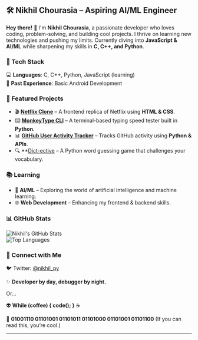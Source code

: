 ## 🛠️ Nikhil Chourasia – Aspiring AI/ML Engineer  

**Hey there!** 👋 I'm **Nikhil Chourasia**, a passionate developer who loves coding, problem-solving, and building cool projects. I thrive on learning new technologies and pushing my limits. Currently diving into **JavaScript & AI/ML** while sharpening my skills in **C, C++, and Python**.  

### 🚀 Tech Stack  
💻 **Languages**: C, C++, Python, JavaScript (learning)  
📱 **Past Experience**: Basic Android Development  

### 🌟 Featured Projects  
- 🎬 **[Netflix Clone](https://github.com/nikhil-chourasia/Netflix-Clone)** – A frontend replica of Netflix using **HTML & CSS**.  
- ⌨️ **[MonkeyType CLI](https://github.com/nikhil-chourasia/CLI-Version-of-MonkeyType)** – A terminal-based typing speed tester built in **Python**.  
- 📊 **[GitHub User Activity Tracker](https://github.com/nikhil-chourasia/GitHub-User-Activity)** – Tracks GitHub activity using **Python & APIs**.
- 🔍 **[Dict-ective](https://github.com/nikhil-chourasia/Word-Guessing-Game) – A Python word guessing game that challenges your vocabulary.

### 📚 Learning  
- 🧠 **AI/ML** – Exploring the world of artificial intelligence and machine learning.  
- 🌐 **Web Development** – Enhancing my frontend & backend skills.  

### 📊 GitHub Stats  
![Nikhil's GitHub Stats](https://github-readme-stats.vercel.app/api?username=nikhil-chourasia&show_icons=true&theme=radical)  
![Top Languages](https://github-readme-stats.vercel.app/api/top-langs/?username=nikhil-chourasia&layout=compact&theme=radical)  

### 💌 Connect with Me  
🐦 Twitter: [@nikhil_py](https://twitter.com/nikhil_py)  

✨ **Developer by day, debugger by night.**

Or...

👽 **While (coffee) { code(); }** ☕

🤖 **01001110 01101001 01101011 01101000 01101001 01101100** (If you can read this, you’re cool.)

---
